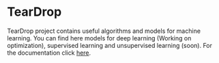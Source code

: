 # TearDrop

TearDrop project contains useful algorithms and models for machine learning. You can find here models
for deep learning (Working on optimization), supervised learning and unsupervised learning (soon).
For the documentation click [here](https://dec0ded.gitlab.io/teardrop). 